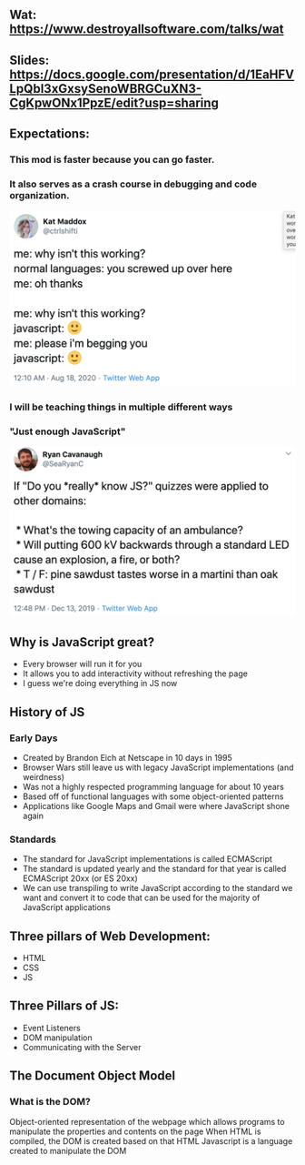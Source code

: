 ## Wat: https://www.destroyallsoftware.com/talks/wat
## Slides: https://docs.google.com/presentation/d/1EaHFVLpQbl3xGxsySenoWBRGCuXN3-CgKpwONx1PpzE/edit?usp=sharing

## Expectations:
### This mod is faster because you can go faster.
### It also serves as a crash course in debugging and code organization.
![Debugging In Javascript](assets/Debugging.png)
### I will be teaching things in multiple different ways
### "Just enough JavaScript"
![Do You Know JS](assets/knowJS.png)

## Why is JavaScript great?
* Every browser will run it for you
* It allows you to add interactivity without refreshing the page
* I guess we're doing everything in JS now

## History of JS

### Early Days
* Created by Brandon Eich at Netscape in 10 days in 1995
* Browser Wars still leave us with legacy JavaScript implementations (and weirdness)
* Was not a highly respected programming language for about 10 years
* Based off of functional languages with some object-oriented patterns
* Applications like Google Maps and Gmail were where JavaScript shone again

### Standards
* The standard for JavaScript implementations is called ECMAScript
* The standard is updated yearly and the standard for that year is called ECMAScript 20xx (or ES 20xx)
* We can use transpiling to write JavaScript according to the standard we want and convert it to code that can be used for the majority of JavaScript applications


## Three pillars of Web Development:
* HTML
* CSS
* JS

## Three Pillars of JS:
* Event Listeners
* DOM manipulation
* Communicating with the Server

## The Document Object Model

### What is the DOM?
Object-oriented representation of the webpage which allows programs to manipulate the properties and contents on the page
When HTML is compiled, the DOM is created based on that HTML
Javascript is a language created to manipulate the DOM
